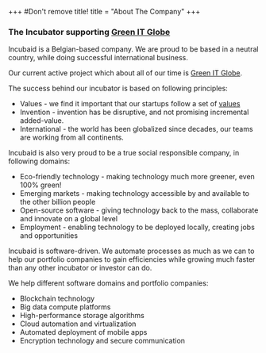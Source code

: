 +++
#Don't remove title!
title = "About The Company"
+++

### The Incubator supporting <a href="http://www.greenitglobe.com" target="_blank">Green IT Globe</a>

Incubaid is a Belgian-based company. We are proud to be based in a neutral country, while doing successful international business.

Our current active project which about all of our time is <a href="http://www.greenitglobe.com" target="_blank">Green IT Globe</a>.

The success behind our incubator is based on following principles:

* Values - we find it important that our startups follow a set of [values](https://docs.grid.tf/dividi/values/src/branch/master/README.md)
* Invention - invention has be disruptive, and not promising incremental added-value.
* International - the world has been globalized since decades, our teams are working from all continents.

Incubaid is also very proud to be a true social responsible company, in following domains:

* Eco-friendly technology - making technology much more greener, even 100% green!
* Emerging markets - making technology accessible by and available to the other billion people
* Open-source software - giving technology back to the mass, collaborate and innovate on a global level
* Employment - enabling technology to be deployed locally, creating jobs and opportunities

Incubaid is software-driven. We automate processes as much as we can to help our portfolio companies to gain efficiencies while growing much faster than any other incubator or investor can do.

We help different software domains and portfolio companies:

* Blockchain technology
* Big data compute platforms
* High-performance storage algorithms
* Cloud automation and virtualization
* Automated deployment of mobile apps
* Encryption technology and secure communication
